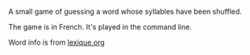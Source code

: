 A small game of guessing a word whose syllables have been shuffled.

The game is in French. It's played in the command line.

Word info is from [lexique.org](lexique.org)
